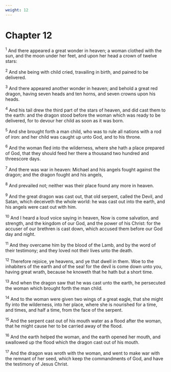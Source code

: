 ```yaml
---
weight: 12
---
```


# Chapter 12

<sup>1</sup> And there appeared a great wonder in heaven; a woman clothed with the sun, and the moon under her feet, and upon her head a crown of twelve stars: 

<sup>2</sup> And she being with child cried, travailing in birth, and pained to be delivered. 

<sup>3</sup> And there appeared another wonder in heaven; and behold a great red dragon, having seven heads and ten horns, and seven crowns upon his heads. 

<sup>4</sup> And his tail drew the third part of the stars of heaven, and did cast them to the earth: and the dragon stood before the woman which was ready to be delivered, for to devour her child as soon as it was born. 

<sup>5</sup> And she brought forth a man child, who was to rule all nations with a rod of iron: and her child was caught up unto God, and to his throne. 

<sup>6</sup> And the woman fled into the wilderness, where she hath a place prepared of God, that they should feed her there a thousand two hundred and threescore days. 

<sup>7</sup> And there was war in heaven: Michael and his angels fought against the dragon; and the dragon fought and his angels, 

<sup>8</sup> And prevailed not; neither was their place found any more in heaven. 

<sup>9</sup> And the great dragon was cast out, that old serpent, called the Devil, and Satan, which deceiveth the whole world: he was cast out into the earth, and his angels were cast out with him. 

<sup>10</sup> And I heard a loud voice saying in heaven, Now is come salvation, and strength, and the kingdom of our God, and the power of his Christ: for the accuser of our brethren is cast down, which accused them before our God day and night. 

<sup>11</sup> And they overcame him by the blood of the Lamb, and by the word of their testimony; and they loved not their lives unto the death. 

<sup>12</sup> Therefore rejoice, ye heavens, and ye that dwell in them. Woe to the inhabiters of the earth and of the sea! for the devil is come down unto you, having great wrath, because he knoweth that he hath but a short time. 

<sup>13</sup> And when the dragon saw that he was cast unto the earth, he persecuted the woman which brought forth the man child. 

<sup>14</sup> And to the woman were given two wings of a great eagle, that she might fly into the wilderness, into her place, where she is nourished for a time, and times, and half a time, from the face of the serpent. 

<sup>15</sup> And the serpent cast out of his mouth water as a flood after the woman, that he might cause her to be carried away of the flood. 

<sup>16</sup> And the earth helped the woman, and the earth opened her mouth, and swallowed up the flood which the dragon cast out of his mouth. 

<sup>17</sup> And the dragon was wroth with the woman, and went to make war with the remnant of her seed, which keep the commandments of God, and have the testimony of Jesus Christ. 


